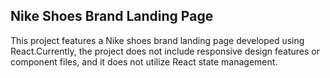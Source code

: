 

## Nike Shoes Brand Landing Page
This project features a Nike shoes brand landing page developed using React.Currently, the project does not include responsive design features or component files, and it does not utilize React state management.


 

